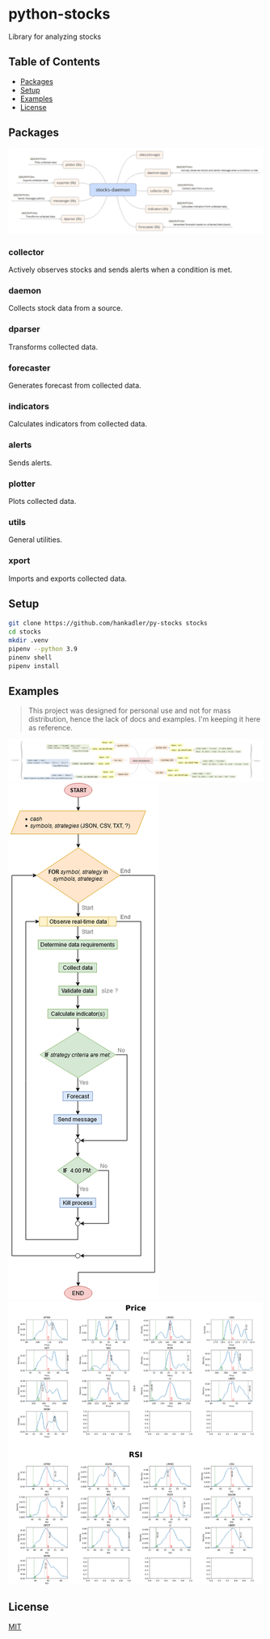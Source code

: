 # python-stocks

Library for analyzing stocks

## Table of Contents

- [Packages](#packages)
- [Setup](#setup)
- [Examples](#examples)
- [License](#license)

## Packages

![stocks-daemon](docs/stocks-daemon.png)

### collector

Actively observes stocks and sends alerts when a condition is met.

### daemon

Collects stock data from a source.

### dparser

Transforms collected data.

### forecaster

Generates forecast from collected data.

### indicators

Calculates indicators from collected data.

### alerts

Sends alerts.

### plotter

Plots collected data.

### utils

General utilities.

### xport

Imports and exports collected data.

## Setup

```bash
git clone https://github.com/hankadler/py-stocks stocks
cd stocks
mkdir .venv
pipenv --python 3.9
pinenv shell
pipenv install
```

## Examples

> This project was designed for personal use and not for mass distribution,
> hence the lack of docs and examples. I'm keeping it here as reference.

![data-structures](docs/data-structures.png)
![flowchart](docs/flowchart.png)
![plots-example](docs/plots-example.png)

## License

[MIT](LICENSE)
